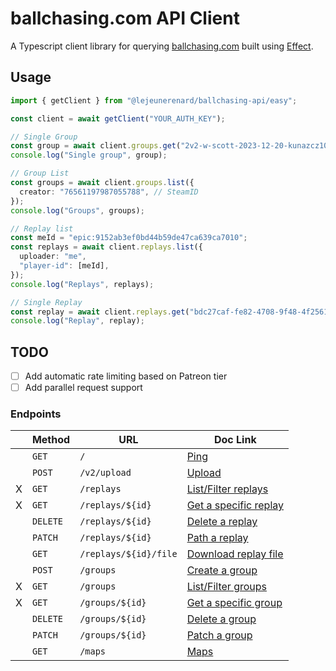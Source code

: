# ballchasing.com API Client

A Typescript client library for querying
[ballchasing.com](https://ballchasing.com/) built using
[Effect](https://github.com/Effect-TS/effect).

## Usage

```typescript
import { getClient } from "@lejeunerenard/ballchasing-api/easy";

const client = await getClient("YOUR_AUTH_KEY");

// Single Group
const group = await client.groups.get("2v2-w-scott-2023-12-20-kunazcz10y");
console.log("Single group", group);

// Group List
const groups = await client.groups.list({
  creator: "76561197987055788", // SteamID
});
console.log("Groups", groups);

// Replay list
const meId = "epic:9152ab3ef0bd44b59de47ca639ca7010";
const replays = await client.replays.list({
  uploader: "me",
  "player-id": [meId],
});
console.log("Replays", replays);

// Single Replay
const replay = await client.replays.get("bdc27caf-fe82-4708-9f48-4f2561f93313");
console.log("Replay", replay);
```

## TODO

- [ ] Add automatic rate limiting based on Patreon tier
- [ ] Add parallel request support

### Endpoints

|     | Method   | URL                   | Doc Link                                                                        |
| --- | -------- | --------------------- | ------------------------------------------------------------------------------- |
|     | `GET`    | `/`                   | [Ping](https://ballchasing.com/doc/api#ping)                                    |
|     | `POST`   | `/v2/upload`          | [Upload](https://ballchasing.com/doc/api#upload)                                |
| X   | `GET`    | `/replays`            | [List/Filter replays](https://ballchasing.com/doc/api#replays-replays)          |
| X   | `GET`    | `/replays/${id}`      | [Get a specific replay](https://ballchasing.com/doc/api#replays-replay)         |
|     | `DELETE` | `/replays/${id}`      | [Delete a replay](https://ballchasing.com/doc/api#replays-replay-delete)        |
|     | `PATCH`  | `/replays/${id}`      | [Path a replay](https://ballchasing.com/doc/api#replays-replay-patch)           |
|     | `GET`    | `/replays/${id}/file` | [Download replay file](https://ballchasing.com/doc/api#replays-replay-get-1)    |
|     | `POST`   | `/groups`             | [Create a group](https://ballchasing.com/doc/api#replay-groups-groups-post)     |
| X   | `GET`    | `/groups`             | [List/Filter groups](https://ballchasing.com/doc/api#replay-groups-groups-get)  |
| X   | `GET`    | `/groups/${id}`       | [Get a specific group](https://ballchasing.com/doc/api#replay-groups-group-get) |
|     | `DELETE` | `/groups/${id}`       | [Delete a group](https://ballchasing.com/doc/api#replay-groups-group-delete)    |
|     | `PATCH`  | `/groups/${id}`       | [Patch a group](https://ballchasing.com/doc/api#replay-groups-group-patch)      |
|     | `GET`    | `/maps`               | [Maps](https://ballchasing.com/doc/api#misc-maps-get)                           |
